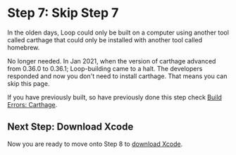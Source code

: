 # Step 7: Skip Step 7

In the olden days, Loop could only be built on a computer using another tool called carthage that could only be installed with another tool called homebrew.

No longer needed.  In Jan 2021, when the version of carthage advanced from 0.36.0 to 0.36.1; Loop-building came to a halt. The developers responded and now you don't need to install carthage. That means you can skip this page.

If you have previously built, so have previously done this step check [Build Errors: Carthage](build_errors.md#carthage-error).

## Next Step: Download Xcode

Now you are ready to move onto Step 8 to [download Xcode](step8.md).
